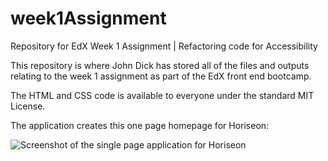 # week1Assignment

Repository for EdX Week 1 Assignment | Refactoring code for Accessibility

This repository is where John Dick has stored all of the files and outputs relating to the week 1 assignment as part of the EdX front end bootcamp.

The HTML and CSS code is available to everyone under the standard MIT License.

The application creates this one page homepage for Horiseon:

![Screenshot of the single page application for Horiseon](assets/screenshots/horiseon-homepage.jpg)

